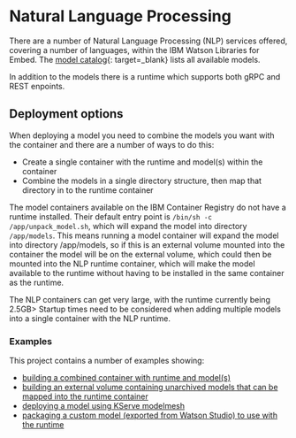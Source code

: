 # Natural Language Processing

There are a number of Natural Language Processing (NLP) services offered, covering a number of languages, within the IBM Watson Libraries for Embed.  The [model catalog](https://www.ibm.com/docs/en/watson-libraries?topic=models-catalog){: target=_blank} lists all available models.

In addition to the models there is a runtime which supports both gRPC and REST enpoints.

## Deployment options

When deploying a model you need to combine the models you want with the container and there are a number of ways to do this:

- Create a single container with the runtime and model(s) within the container
- Combine the models in a single directory structure, then map that directory in to the runtime container

The model containers available on the IBM Container Registry do not have a runtime installed.  Their default entry point is `/bin/sh -c /app/unpack_model.sh`, which will expand the model into directory `/app/models`.  This means running a model container will expand the model into directory /app/models, so if this is an external volume mounted into the container the model will be on the external volume, which could then be mounted into the NLP runtime container, which will make the model available to the runtime without having to be installed in the same container as the runtime.

The NLP containers can get very large, with the runtime currently being 2.5GB> Startup times need to be considered when adding multiple models into a single container with the NLP runtime.

### Examples

This project contains a number of examples showing:

- [building a combined container with runtime and model(s)](nlp-combined-image.md)
- [building an external volume containing unarchived models that can be mapped into the runtime container](nlp-external-volume.md)
- [deploying a model using KServe modelmesh](nlp-modelmesh.md)
- [packaging a custom model (exported from Watson Studio) to use with the runtime](nlp-custom-models.md)
